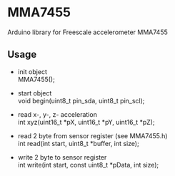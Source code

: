 # MMA7455  
  
Arduino library for Freescale accelerometer MMA7455  
  
## Usage  
  
* init object  
MMA7455();  
  
* start object  
void begin(uint8_t pin_sda, uint8_t pin_scl);  
  
* read x-, y-, z- acceleration  
int xyz(uint16_t *pX, uint16_t *pY, uint16_t *pZ);  
  
* read 2 byte from sensor register (see MMA7455.h)  
int read(int start, uint8_t *buffer, int size);  
  
* write 2 byte to sensor register  
int write(int start, const uint8_t *pData, int size);  
  

